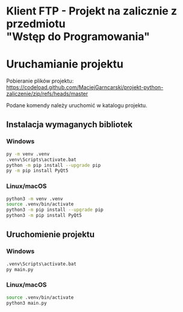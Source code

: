 # Klient FTP - Projekt na zalicznie z przedmiotu <br/> "Wstęp do Programowania"

# Uruchamianie projektu
Pobieranie plików projektu: https://codeload.github.com/MaciejGarncarski/projekt-python-zaliczenie/zip/refs/heads/master

Podane komendy należy uruchomić w katalogu projektu.

## Instalacja wymaganych bibliotek
### Windows
```sh
py -m venv .venv
.venv\Scripts\activate.bat
python -m pip install --upgrade pip
py -m pip install PyQt5 
```

### Linux/macOS
```bash
python3 -m venv .venv
source .venv/bin/activate
python3 -m pip install --upgrade pip
python3 -m pip install PyQt5
```

## Uruchomienie projektu
### Windows
```sh
.venv\Scripts\activate.bat
py main.py
```

### Linux/macOS
```bash
source .venv/bin/activate
python3 main.py
```